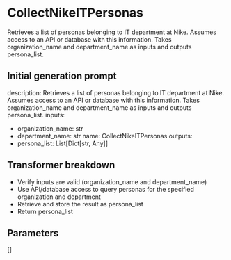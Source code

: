 
# CollectNikeITPersonas

Retrieves a list of personas belonging to IT department at Nike. Assumes access to an API or database with this information. Takes organization_name and department_name as inputs and outputs persona_list.

## Initial generation prompt
description: Retrieves a list of personas belonging to IT department at Nike. Assumes
  access to an API or database with this information. Takes organization_name and
  department_name as inputs and outputs persona_list.
inputs:
- organization_name: str
- department_name: str
name: CollectNikeITPersonas
outputs:
- persona_list: List[Dict[str, Any]]


## Transformer breakdown
- Verify inputs are valid (organization_name and department_name)
- Use API/database access to query personas for the specified organization and department
- Retrieve and store the result as persona_list
- Return persona_list

## Parameters
[]

        